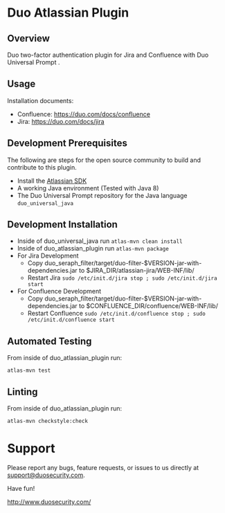 # Duo Atlassian Plugin
## Overview

Duo two-factor authentication plugin for Jira and Confluence with Duo Universal Prompt .

## Usage
Installation documents:

[comment]: # (Change the doc link once created)

- Confluence: https://duo.com/docs/confluence
- Jira: https://duo.com/docs/jira

## Development Prerequisites
The following are steps for the open source community to build and contribute to this plugin.
 - Install the [Atlassian SDK](https://developer.atlassian.com/server/framework/atlassian-sdk/install-the-atlassian-sdk-on-a-linux-or-mac-system/)
 - A working Java environment (Tested with Java 8)
 - The Duo Universal Prompt repository for the Java language `duo_universal_java`

[comment]: # (Link the duo_universal_java repo from github once created)

## Development Installation

- Inside of duo_universal_java run `atlas-mvn clean install`
- Inside of duo_atlassian_plugin run `atlas-mvn package`
- For Jira Development
  - Copy duo_seraph_filter/target/duo-filter-$VERSION-jar-with-dependencies.jar to $JIRA_DIR/atlassian-jira/WEB-INF/lib/
  - Restart Jira `sudo /etc/init.d/jira stop ; sudo /etc/init.d/jira start`
- For Confluence Development
  - Copy duo_seraph_filter/target/duo-filter-$VERSION-jar-with-dependencies.jar to $CONFLUENCE_DIR/confluence/WEB-INF/lib/
  - Restart Confluence `sudo /etc/init.d/confluence stop ; sudo /etc/init.d/confluence start`

## Automated Testing

From inside of duo_atlassian_plugin run:

`atlas-mvn test`

## Linting

From inside of duo_atlassian_plugin run:

`atlas-mvn checkstyle:check`

# Support

Please report any bugs, feature requests, or issues to us directly at support@duosecurity.com.

Have fun!

http://www.duosecurity.com/

